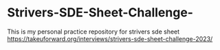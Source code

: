 # Strivers-SDE-Sheet-Challenge-
This is my personal practice repository for strivers sde sheet https://takeuforward.org/interviews/strivers-sde-sheet-challenge-2023/
